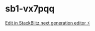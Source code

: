 # sb1-vx7pqq

[Edit in StackBlitz next generation editor ⚡️](https://stackblitz.com/~/github.com/PowerCoder88/sb1-vx7pqq)